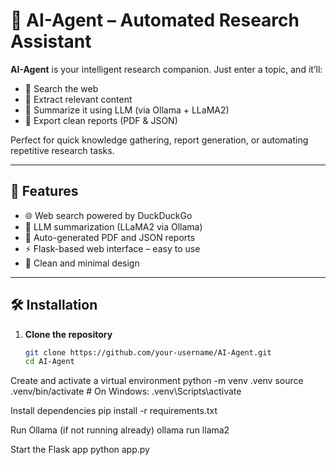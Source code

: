 # 🧠 AI-Agent – Automated Research Assistant

**AI-Agent** is your intelligent research companion. Just enter a topic, and it’ll:
- 🔎 Search the web
- 📄 Extract relevant content
- 🧠 Summarize it using LLM (via Ollama + LLaMA2)
- 📂 Export clean reports (PDF & JSON)

Perfect for quick knowledge gathering, report generation, or automating repetitive research tasks.

---

## 🚀 Features

- 🌐 Web search powered by DuckDuckGo
- 🧠 LLM summarization (LLaMA2 via Ollama)
- 🧾 Auto-generated PDF and JSON reports
- ⚡ Flask-based web interface – easy to use
- 🎨 Clean and minimal design

---

## 🛠️ Installation

1. **Clone the repository**
   ```bash
   git clone https://github.com/your-username/AI-Agent.git
   cd AI-Agent


Create and activate a virtual environment
python -m venv .venv
source .venv/bin/activate  # On Windows: .venv\Scripts\activate


Install dependencies
pip install -r requirements.txt

Run Ollama (if not running already)
ollama run llama2

Start the Flask app
python app.py

